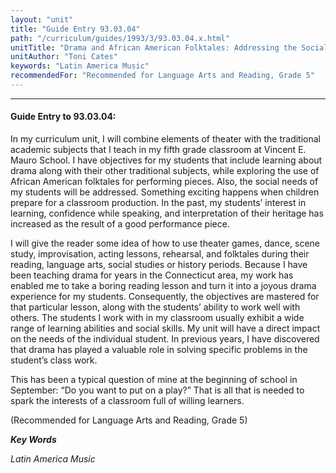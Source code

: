 ```yaml
---
layout: "unit"
title: "Guide Entry 93.03.04"
path: "/curriculum/guides/1993/3/93.03.04.x.html"
unitTitle: "Drama and African American Folktales: Addressing the Social Needs of My Students"
unitAuthor: "Toni Cates"
keywords: "Latin America Music"
recommendedFor: "Recommended for Language Arts and Reading, Grade 5"
---
```

<body>
<hr/>
<h4>
Guide Entry to 93.03.04:
</h4>
In my curriculum unit, I will combine elements of theater with the traditional academic subjects that I teach in my fifth grade classroom at Vincent E. Mauro School. I have objectives for my students that include learning about drama along with their other traditional subjects, while exploring the use of African American folktales for performing pieces. Also, the social needs of my students will be addressed. Something exciting happens when children prepare for a classroom production. In the past, my students’ interest in learning, confidence while speaking, and interpretation of their heritage has increased as the result of a good performance piece.
<p>
I will give the reader some idea of how to use theater games, dance, scene study, improvisation, acting lessons, rehearsal, and folktales during their reading, language arts, social studies or history periods. Because I have been teaching drama for years in the Connecticut area, my work has enabled me to take a boring reading lesson and turn it into a joyous drama experience for my students. Consequently, the objectives are mastered for that particular lesson, along with the students’ ability to work well with others. The students I work with in my classroom usually exhibit a wide range of learning abilities and social skills. My unit will have a direct impact on the needs of the individual student. In previous years, I have discovered that drama has played a valuable role in solving specific problems in the student’s class work.
</p>
<p>
This has been a typical question of mine at the beginning of school in September: “Do you want to put on a play?” That is all that is needed to spark the interests of a classroom full of willing learners.
</p>
<p>
(Recommended for Language Arts and Reading, Grade 5)
</p>
<p>
<b>
<i>
Key Words
</i>
</b>
<br/>
</p>
<p>
<i>
Latin America Music
</i>
</p>
</body>